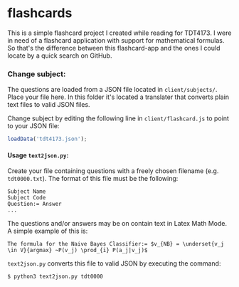 # flashcards

This is a simple flashcard project I created while reading for TDT4173. I were in need of a flashcard application with support for mathematical formulas. So that's the difference between this flashcard-app and the ones I could locate by a quick search on GitHub.

### Change subject:
The questions are loaded from a JSON file located in `client/subjects/`. Place your file here. In this folder it's located a translater that converts plain text files to valid JSON files.

Change subject by editing the following line in `client/flashcard.js` to point to your JSON file:

```javascript
loadData('tdt4173.json');
```

#### Usage `text2json.py`:
Create your file containing questions with a freely chosen filename (e.g. `tdt0000.txt`). The format of this file must be the following:

```
Subject Name
Subject Code
Question:= Answer
...
```

The questions and/or answers may be on contain text in Latex Math Mode. A simple example of this is:

```
The formula for the Naive Bayes Classifier:= $v_{NB} = \underset{v_j \in V}{argmax} ~P(v_j) \prod_{i} P(a_j|v_j)$
```

`text2json.py` converts this file to valid JSON by executing the command:

```bash
$ python3 text2json.py tdt0000
```
